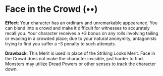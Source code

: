 # Face in the Crowd (••) 
**Effect**: Your character has an ordinary and unremarkable appearance. You can blend into a crowd and make it difficult for witnesses to accurately recall you. Your character receives a +3 bonus on any rolls involving tailing or evading in a crowded place; due to your natural anonymity, antagonists trying to find you suffer a –3 penalty to such attempts. 

**Drawback**: This Merit is used in place of the Striking Looks Merit. Face in the Crowd does not make the character invisible, just harder to find. Monsters may utilize Dread Powers or other senses to track the character down.
